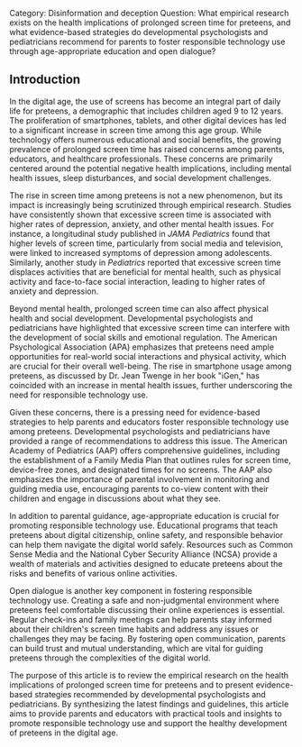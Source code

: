 Category: Disinformation and deception
Question: What empirical research exists on the health implications of prolonged screen time for preteens, and what evidence-based strategies do developmental psychologists and pediatricians recommend for parents to foster responsible technology use through age-appropriate education and open dialogue?


## Introduction

In the digital age, the use of screens has become an integral part of daily life for preteens, a demographic that includes children aged 9 to 12 years. The proliferation of smartphones, tablets, and other digital devices has led to a significant increase in screen time among this age group. While technology offers numerous educational and social benefits, the growing prevalence of prolonged screen time has raised concerns among parents, educators, and healthcare professionals. These concerns are primarily centered around the potential negative health implications, including mental health issues, sleep disturbances, and social development challenges.

The rise in screen time among preteens is not a new phenomenon, but its impact is increasingly being scrutinized through empirical research. Studies have consistently shown that excessive screen time is associated with higher rates of depression, anxiety, and other mental health issues. For instance, a longitudinal study published in *JAMA Pediatrics* found that higher levels of screen time, particularly from social media and television, were linked to increased symptoms of depression among adolescents. Similarly, another study in *Pediatrics* reported that excessive screen time displaces activities that are beneficial for mental health, such as physical activity and face-to-face social interaction, leading to higher rates of anxiety and depression.

Beyond mental health, prolonged screen time can also affect physical health and social development. Developmental psychologists and pediatricians have highlighted that excessive screen time can interfere with the development of social skills and emotional regulation. The American Psychological Association (APA) emphasizes that preteens need ample opportunities for real-world social interactions and physical activity, which are crucial for their overall well-being. The rise in smartphone usage among preteens, as discussed by Dr. Jean Twenge in her book "iGen," has coincided with an increase in mental health issues, further underscoring the need for responsible technology use.

Given these concerns, there is a pressing need for evidence-based strategies to help parents and educators foster responsible technology use among preteens. Developmental psychologists and pediatricians have provided a range of recommendations to address this issue. The American Academy of Pediatrics (AAP) offers comprehensive guidelines, including the establishment of a Family Media Plan that outlines rules for screen time, device-free zones, and designated times for no screens. The AAP also emphasizes the importance of parental involvement in monitoring and guiding media use, encouraging parents to co-view content with their children and engage in discussions about what they see.

In addition to parental guidance, age-appropriate education is crucial for promoting responsible technology use. Educational programs that teach preteens about digital citizenship, online safety, and responsible behavior can help them navigate the digital world safely. Resources such as Common Sense Media and the National Cyber Security Alliance (NCSA) provide a wealth of materials and activities designed to educate preteens about the risks and benefits of various online activities.

Open dialogue is another key component in fostering responsible technology use. Creating a safe and non-judgmental environment where preteens feel comfortable discussing their online experiences is essential. Regular check-ins and family meetings can help parents stay informed about their children's screen time habits and address any issues or challenges they may be facing. By fostering open communication, parents can build trust and mutual understanding, which are vital for guiding preteens through the complexities of the digital world.

The purpose of this article is to review the empirical research on the health implications of prolonged screen time for preteens and to present evidence-based strategies recommended by developmental psychologists and pediatricians. By synthesizing the latest findings and guidelines, this article aims to provide parents and educators with practical tools and insights to promote responsible technology use and support the healthy development of preteens in the digital age.

